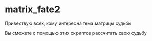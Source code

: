 # matrix_fate2

Привествую всех, кому интересна тема матрицы судьбы

Вы сможете с помощью этих скриптов рассчитать свою судьбу

